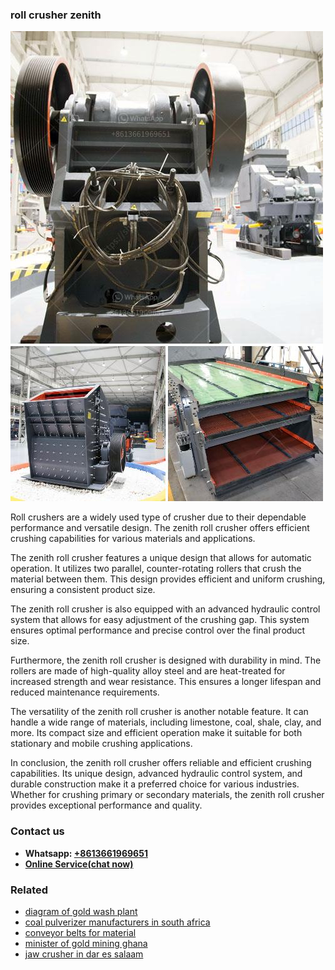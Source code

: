 <h3>roll crusher zenith</h3><img src='1703042421.jpg' alt=''><p>Roll crushers are a widely used type of crusher due to their dependable performance and versatile design. The zenith roll crusher offers efficient crushing capabilities for various materials and applications.</p><p>The zenith roll crusher features a unique design that allows for automatic operation. It utilizes two parallel, counter-rotating rollers that crush the material between them. This design provides efficient and uniform crushing, ensuring a consistent product size.</p><p>The zenith roll crusher is also equipped with an advanced hydraulic control system that allows for easy adjustment of the crushing gap. This system ensures optimal performance and precise control over the final product size.</p><p>Furthermore, the zenith roll crusher is designed with durability in mind. The rollers are made of high-quality alloy steel and are heat-treated for increased strength and wear resistance. This ensures a longer lifespan and reduced maintenance requirements.</p><p>The versatility of the zenith roll crusher is another notable feature. It can handle a wide range of materials, including limestone, coal, shale, clay, and more. Its compact size and efficient operation make it suitable for both stationary and mobile crushing applications.</p><p>In conclusion, the zenith roll crusher offers reliable and efficient crushing capabilities. Its unique design, advanced hydraulic control system, and durable construction make it a preferred choice for various industries. Whether for crushing primary or secondary materials, the zenith roll crusher provides exceptional performance and quality.</p><h3>Contact us</h3><ul><li><strong>Whatsapp:&nbsp;<a href="https://wa.me/8613661969651">+8613661969651</a></strong></li><li><a href="https://swt.shibang-china.com/?git&amp;zhl&amp;roll crusher zenith"><strong>Online Service(chat now)</strong></a></li></ul><h3>Related</h3><ul><li><a href='diagram of gold wash plant.md'>diagram of gold wash plant</a></li><li><a href='coal pulverizer manufacturers in south africa.md'>coal pulverizer manufacturers in south africa</a></li><li><a href='conveyor belts for material.md'>conveyor belts for material</a></li><li><a href='minister of gold mining ghana.md'>minister of gold mining ghana</a></li><li><a href='jaw crusher in dar es salaam.md'>jaw crusher in dar es salaam</a></li></ul>